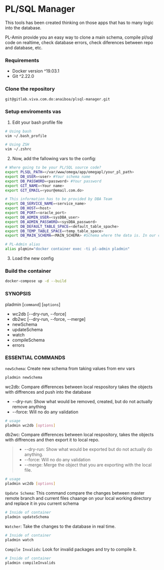 # PL/SQL Manager
This tools has been created thinking on those apps that has to many logic into the database.

PL-Amin provide you an easy way to clone a main schema, compile pl/sql code on realtime, check database errors, check diferences between repo and database, etc.



### Requirements
- Docker version ^19.03.1
- Git ^2.22.0

### Clone the repository
```sh
git@gitlab.viva.com.do:anaiboa/plsql-manager.git
```

### Setup enviroments vas
1. Edit your bash profile file
```sh
# Using bash
vim ~/.bash_profile

# Using ZSH
vim ~/.zshrc
```

2. Now, add the fallowing vars to the config:
```sh
# Where going to be your PL/SQL source code? 
export PLSQL_PATH=</var/www/omega/app/omegapl/your_pl_path>
export DB_USER=<user> #Your schema name
export DB_PASSWORD=<password> #Your password
export GIT_NAME=<Your name>
export GIT_EMAIL=<your@email.com.do>

# This information has to be provided by DBA Team
export DB_SERVICE_NAME=<service_name>
export DB_HOST=<host>
export DB_PORT=<oracle_port>
export DB_ADMIN_USER=<sysDBA_user>
export DB_ADMIN_PASSWORD=<sysDBA_password>
export DB_DEFAULT_TABLE_SPACE=<default_table_spache>
export DB_TEMP_TABLE_SPACE=<temp_table_space>
export DB_MAIN_SCHEMA=<MAIN_SCHEMA> #Schema where the data is. In our case is OMEGA

# PL-Admin alias
alias plqmin="docker container exec -ti pl-admin pladmin"
```

3. Load the new config

### Build the container
```sh
docker-compose up -d --build
```


### SYNOPSIS
pladmin [`command`] [`options`]
- wc2db [--dry-run, --force]
- db2wc [--dry-run, --force, --merge]
- newSchema
- updateSchema
- watch
- compileSchema
- errors


### ESSENTIAL COMMANDS
`newSchema`: Create new schema from taking values from env vars
```sh
pladmin newSchema
```

wc2db: Compare differences between local respository takes the objects with diffrences and push into the database
- --dry-run: Show what would be removed, created, but do not actually remove anything
- --force: Will no do any validation
```sh
# usage
pladmin wc2db [options]
```

db2wc: Compare differences between local respository, takes the objects with diffrences and then export it to local repo.
> - --dry-run: Show what would be exported but do not actually do anything.
> - --force: Will no do any validation
> - --merge: Merge the object that you are exporting with the local file. 
```sh
# usage
pladmin wc2db [options]
```




`Update Schema`: This command compare the changes between master remote branch and current files chaange on your local working directory and replace it in you current schema
```sh
# Inside of container 
pladmin updateSchema
```


`Watcher`: Take the changes to the database in real time.
```sh
# Inside of container 
pladmin watch
```


`Compile Invalids`: Look for invalid packages and try to compile it. 
```sh
# Inside of container 
pladmin compileInvalids
```

